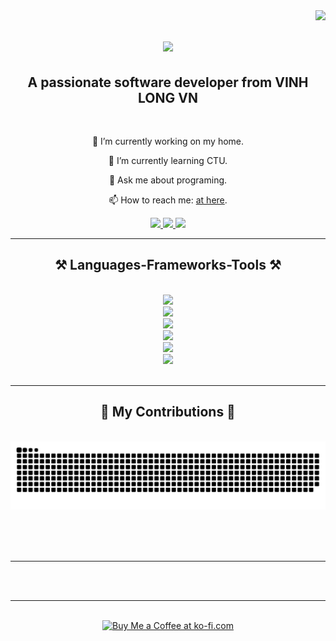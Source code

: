 

<!--
**phamminhkhoa2k4/phamminhkhoa2k4** is a ✨ _special_ ✨ repository because its `README.md` (this file) appears on your GitHub profile.

Here are some ideas to get you started:

- 🔭 I’m currently working on ...
- 🌱 I’m currently learning ...
- 👯 I’m looking to collaborate on ...
- 🤔 I’m looking for help with ...
- 💬 Ask me about ...
- 📫 How to reach me: ...
- 😄 Pronouns: ...
- ⚡ Fun fact: ...
-->

<img align="right" src="https://visitor-badge.laobi.icu/badge?page_id=phamminhkhoa2k4.phamminhkhoa2k4" />

<h1 align="center">
    <img src="https://readme-typing-svg.herokuapp.com/?font=Righteous&size=35&center=true&vCenter=true&width=500&height=70&duration=4000&lines=Hi+There!+👋;+I'm+Wisdom+A.K.A+MScience!;" />
</h1>

<h2 align="center">A passionate software developer from VINH LONG VN</h2>

<br/>

<div align="center">
 
🔭 I’m currently working on my home.

🌱 I’m currently learning CTU.

💬 Ask me about programing.

📫 How to reach me: <a href="mailto:khoapham280@gmail.com">at here</a>.



 </div>
 
<div align="center"> 
  <a href="mailto:khoapham280@gmail.com">
    <img src="https://img.shields.io/badge/Gmail-333333?style=for-the-badge&logo=gmail&logoColor=red" />
  </a>
  <a href="https://linkedin.com/in/phạm-minh-khoa-03998926a" target="_blank">
    <img src="https://img.shields.io/badge/LinkedIn-0077B5?style=for-the-badge&logo=linkedin&logoColor=white" target="_blank" />
  </a>
  <a href="https://portfolio-personal-nu.vercel.app" target="_blank">
     <img src="https://img.shields.io/badge/Portfolio-FF5722?style=for-the-badge&logo=todoist&logoColor=white" target="_blank" /> <!-- sqlite, safari, google-chrome are other good icon options -->
  </a>
</div>

 <hr/>

 <h2 align="center">⚒️ Languages-Frameworks-Tools ⚒️</h2>
<br/>
<div align="center">
    <img src="https://skillicons.dev/icons?i=html,css,js,ts,java,cs,dart,go,php" /><br>
    <img src="https://skillicons.dev/icons?i=tailwind,sass,bootstrap,materialui,react,redux,nextjs,angular" /><br>
    <img src="https://skillicons.dev/icons?i=nodejs,express,nestjs,bun,jest,spring,dotnet,flutter" /><br>
    <img src="https://skillicons.dev/icons?i=mongodb,mysql,postgres,redis,sqlite,firebase" /><br>
    <img src="https://skillicons.dev/icons?i=adroidstudio,figma,idea,visualstudio,vscode,webstorm,postman" /><br>
    <img src="https://skillicons.dev/icons?i=docker,jenkins,git,github,md,nginx,npm,pnpm,yarn,graphql,vite,sequelize,prisma" /><br>
</div>

<br/>
<hr/>
<div align="center">
  <h2>🐍 My Contributions 🐍</h2>
  <br>
  <img alt="snake eating my contributions" src="https://raw.githubusercontent.com/phamminhkhoa2k4/phamminhkhoa2k4/output/github-contribution-grid-snake.svg" />
  
  <br/><br/><br/>
</div>

<hr/>


<br/><br/>

<hr/>

<br/>

<div align="center">
<a href='#' target='_blank'><img height='64' style='border:0px;height:64px;' src='https://storage.ko-fi.com/cdn/kofi1.png?v=3' border='0' alt='Buy Me a Coffee at ko-fi.com' /></a>
</div>

<br/>
